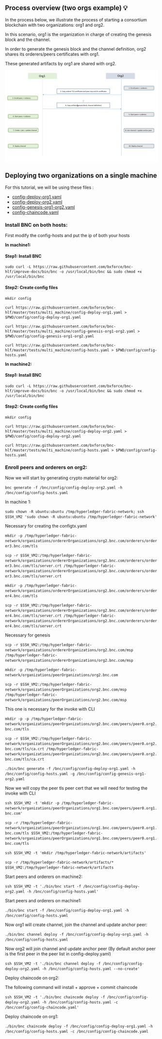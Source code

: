 ## Process overview (two orgs example) :bulb:

In the process below, we illustrate the process of starting a consortium blockchain with two organizations: org1 and org2.

In this scenario, org1 is the organization in charge of creating the genesis block and the channel. 

In order to generate the genesis block and the channel definition, org2 shares its orderers/peers certificates with org1.

These generated artifacts by org1 are shared with org2.


![BNC](/docs/bnc.PNG)

## Deploying two organizations on a single machine

For this tutorial, we will be using these files :

* [config-deploy-org1.yaml](https://github.com/bxforce/bnc-hlf/blob/improve-docs/tests/single_machine/config-deploy-org1.yaml)
* [config-deploy-org2.yaml](https://github.com/bxforce/bnc-hlf/blob/improve-docs/tests/single_machine/config-deploy-org2.yaml)
* [config-genesis-org1-org2.yaml](https://github.com/bxforce/bnc-hlf/blob/improve-docs/tests/single_machine/config-genesis-org1-org2.yaml)
* [config-chaincode.yaml](https://github.com/bxforce/bnc-hlf/blob/improve-docs/tests/single_machine/config-chaincode.yaml)


### Install BNC on both hosts:
First modify the config-hosts and put the ip of both your hosts

**In machine1:**

#### Step1: Install BNC

````aidl
sudo curl -L https://raw.githubusercontent.com/bxforce/bnc-hlf/improve-docs/bin/bnc -o /usr/local/bin/bnc && sudo chmod +x /usr/local/bin/bnc
````

#### Step2: Create config files

````aidl
mkdir config
````

````aidl
curl https://raw.githubusercontent.com/bxforce/bnc-hlf/master/tests/multi_machine/config-deploy-org1.yaml > $PWD/config/config-deploy-org1.yaml
````

````aidl
curl https://raw.githubusercontent.com/bxforce/bnc-hlf/master/tests/multi_machine/config-genesis-org1-org2.yaml > $PWD/config/config-genesis-org1-org2.yaml
````

````aidl
curl https://raw.githubusercontent.com/bxforce/bnc-hlf/master/tests/multi_machine/config-hosts.yaml > $PWD/config/config-hosts.yaml
````


**In machine2:**

#### Step1: Install BNC

````aidl
sudo curl -L https://raw.githubusercontent.com/bxforce/bnc-hlf/improve-docs/bin/bnc -o /usr/local/bin/bnc && sudo chmod +x /usr/local/bin/bnc
````

#### Step2: Create config files

````aidl
mkdir config
````

````aidl
curl https://raw.githubusercontent.com/bxforce/bnc-hlf/master/tests/multi_machine/config-deploy-org2.yaml > $PWD/config/config-deploy-org2.yaml
````

````aidl
curl https://raw.githubusercontent.com/bxforce/bnc-hlf/master/tests/multi_machine/config-hosts.yaml > $PWD/config/config-hosts.yaml
````
### Enroll peers and orderers on org2:


Now we will start by generating crypto material for org2:

`bnc generate -f /bnc/config/config-deploy-org2.yaml -h /bnc/config/config-hosts.yaml`

In machine 1:

`sudo chown -R ubuntu:ubuntu /tmp/hyperledger-fabric-network; ssh $SSH_VM2 'sudo chown -R ubuntu:ubuntu /tmp/hyperledger-fabric-network'`

Necessary for creating the configtx.yaml

`mkdir -p /tmp/hyperledger-fabric-network/organizations/ordererOrganizations/org2.bnc.com/orderers/orderer3.bnc.com/tls`

`scp -r $SSH_VM2:/tmp/hyperledger-fabric-network/organizations/ordererOrganizations/org2.bnc.com/orderers/orderer3.bnc.com/tls/server.crt /tmp/hyperledger-fabric-network/organizations/ordererOrganizations/org2.bnc.com/orderers/orderer3.bnc.com/tls/server.crt`

`mkdir -p /tmp/hyperledger-fabric-network/organizations/ordererOrganizations/org2.bnc.com/orderers/orderer4.bnc.com/tls`
  
`scp -r $SSH_VM2:/tmp/hyperledger-fabric-network/organizations/ordererOrganizations/org2.bnc.com/orderers/orderer4.bnc.com/tls/server.crt /tmp/hyperledger-fabric-network/organizations/ordererOrganizations/org2.bnc.com/orderers/orderer4.bnc.com/tls/server.crt`

Necessary for genesis

`scp -r $SSH_VM2:/tmp/hyperledger-fabric-network/organizations/ordererOrganizations/org2.bnc.com/msp /tmp/hyperledger-fabric-network/organizations/ordererOrganizations/org2.bnc.com/msp`

`mkdir -p /tmp/hyperledger-fabric-network/organizations/peerOrganizations/org2.bnc.com`
  
`scp -r $SSH_VM2:/tmp/hyperledger-fabric-network/organizations/peerOrganizations/org2.bnc.com/msp /tmp/hyperledger-fabric-network/organizations/peerOrganizations/org2.bnc.com/msp`

This one is necessary for the invoke with CLI
  
`mkdir -p -p /tmp/hyperledger-fabric-network/organizations/peerOrganizations/org2.bnc.com/peers/peer0.org2.bnc.com/tls`

`scp -r $SSH_VM2:/tmp/hyperledger-fabric-network/organizations/peerOrganizations/org2.bnc.com/peers/peer0.org2.bnc.com/tls/ca.crt /tmp/hyperledger-fabric-network/organizations/peerOrganizations/org2.bnc.com/peers/peer0.org2.bnc.com/tls/ca.crt`

`./bin/bnc generate -f /bnc/config/config-deploy-org1.yaml -h /bnc/config/config-hosts.yaml -g /bnc/config/config-genesis-org1-org2.yaml`

Now we will copy the peer tls peer cert that we will need for testing the invoke with CLI

`ssh $SSH_VM2 -t 'mkdir -p /tmp/hyperledger-fabric-network/organizations/peerOrganizations/org1.bnc.com/peers/peer0.org1.bnc.com'`

`scp -r /tmp/hyperledger-fabric-network/organizations/peerOrganizations/org1.bnc.com/peers/peer0.org1.bnc.com/tls $SSH_VM2:/tmp/hyperledger-fabric-network/organizations/peerOrganizations/org1.bnc.com/peers/peer0.org1.bnc.com/tls`

`ssh $SSH_VM2 -t 'mkdir /tmp/hyperledger-fabric-network/artifacts'`

`scp -r /tmp/hyperledger-fabric-network/artifacts/* $SSH_VM2:/tmp/hyperledger-fabric-network/artifacts`

Start peers and orderers on machine2:

`ssh $SSH_VM2 -t './bin/bnc start -f /bnc/config/config-deploy-org2.yaml -h /bnc/config/config-hosts.yaml'`

Start peers and orderers on machine1:

`./bin/bnc start -f /bnc/config/config-deploy-org1.yaml -h /bnc/config/config-hosts.yaml`

Now org1 will create channel, join the channel and update anchor peer:

`./bin/bnc channel deploy -f /bnc/config/config-deploy-org1.yaml -h /bnc/config/config-hosts.yaml`

Now org2 will join channel and update anchor peer (By default anchor peer is the first peer in the peer list in config-deploy.yaml)

`ssh $SSH_VM2 -t './bin/bnc channel deploy -f /bnc/config/config-deploy-org2.yaml -h /bnc/config/config-hosts.yaml --no-create'`

Deploy chaincode on org2:

The following command will install + approve + commit chaincode

`ssh $SSH_VM2 -t './bin/bnc chaincode deploy -f /bnc/config/config-deploy-org2.yaml -h /bnc/config/config-hosts.yaml -c /bnc/config/config-chaincode.yaml'`

Deploy chaincode on org1:

`./bin/bnc chaincode deploy -f /bnc/config/config-deploy-org1.yaml -h /bnc/config/config-hosts.yaml -c /bnc/config/config-chaincode.yaml`
